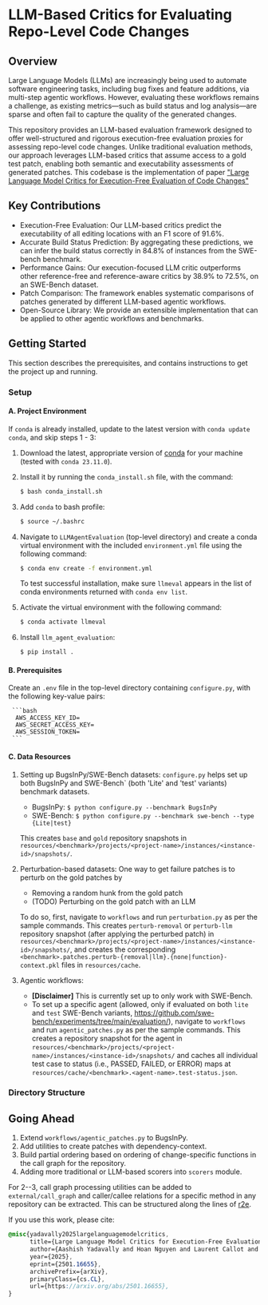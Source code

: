 # LLM-Based Critics for Evaluating Repo-Level Code Changes

## Overview

Large Language Models (LLMs) are increasingly being used to automate software engineering tasks, including bug fixes and feature additions, via multi-step agentic workflows. However, evaluating these workflows remains a challenge, as existing metrics—such as build status and log analysis—are sparse and often fail to capture the quality of the generated changes.

This repository provides an LLM-based evaluation framework designed to offer well-structured and rigorous execution-free evaluation proxies for assessing repo-level code changes. Unlike traditional evaluation methods, our approach leverages LLM-based critics that assume access to a gold test patch, enabling both semantic and executability assessments of generated patches. This codebase is the implementation of paper ["Large Language Model Critics for Execution-Free Evaluation of Code Changes"](arxiv.org/abs/2501.16655)

## Key Contributions
* Execution-Free Evaluation: Our LLM-based critics predict the executability of all editing locations with an F1 score of 91.6%.
* Accurate Build Status Prediction: By aggregating these predictions, we can infer the build status correctly in 84.8% of instances from the SWE-bench benchmark.
* Performance Gains: Our execution-focused LLM critic outperforms other reference-free and reference-aware critics by 38.9% to 72.5%, on an SWE-Bench dataset.
* Patch Comparison: The framework enables systematic comparisons of patches generated by different LLM-based agentic workflows.
* Open-Source Library: We provide an extensible implementation that can be applied to other agentic workflows and benchmarks.

## Getting Started
This section describes the prerequisites, and contains instructions to get the project up and running.

### Setup 

#### A. Project Environment
If ``conda`` is already installed, update to the latest version with ``conda update conda``, and skip steps 1 - 3:
  1. Download the latest, appropriate version of [conda](https://repo.anaconda.com/miniconda/) for your machine (tested with ``conda 23.11.0``).
  2. Install  it by running the `conda_install.sh` file, with the command:
     ```bash
     $ bash conda_install.sh
     ```
  3. Add `conda` to bash profile:
     ```bash
     $ source ~/.bashrc
     ```
  4. Navigate to ``LLMAgentEvaluation`` (top-level directory) and create a conda virtual environment with the included `environment.yml` file using the following command:
     
     ```bash
     $ conda env create -f environment.yml
     ```

     To test successful installation, make sure ``llmeval`` appears in the list of conda environments returned with ``conda env list``.
  5. Activate the virtual environment with the following command:
     
     ```bash
     $ conda activate llmeval
     ```
  6. Install ``llm_agent_evaluation``:
     
     ```bash
     $ pip install .
     ```       

#### B. Prerequisites
Create an `.env` file in the top-level directory containing `configure.py`, with the following key-value pairs:
     
     ```bash
      AWS_ACCESS_KEY_ID=
      AWS_SECRET_ACCESS_KEY=
      AWS_SESSION_TOKEN=
     ```

#### C. Data Resources 

1. Setting up BugsInPy/SWE-Bench datasets: `configure.py` helps set up both BugsInPy and SWE-Bench` (both 'Lite' and 'test' variants) benchmark datasets.
    * BugsInPy: `$ python configure.py --benchmark BugsInPy`
    * SWE-Bench: `$ python configure.py --benchmark swe-bench --type {Lite|test}`

   This creates `base` and `gold` repository snapshots in `resources/<benchmark>/projects/<project-name>/instances/<instance-id>/snapshots/`.

2. Perturbation-based datasets: One way to get failure patches is to perturb on the gold patches by
    * Removing a random hunk from the gold patch
    * (TODO) Perturbing on the gold patch with an LLM

   To do so, first, navigate to `workflows` and run `perturbation.py` as per the sample commands. This creates `perturb-removal` or `perturb-llm` repository snapshot (after applying the perturbed patch) in `resources/<benchmark>/projects/<project-name>/instances/<instance-id>/snapshots/`, and creates the corresponding `<benchmark>.patches.perturb-{removal|llm}.{none|function}-context.pkl` files in `resources/cache`.

3. Agentic workflows:
    * **[Disclaimer]** This is currently set up to only work with SWE-Bench.
    * To set up a specific agent (allowed, only if evaluated on both `lite` and `test` SWE-Bench variants, https://github.com/swe-bench/experiments/tree/main/evaluation/), navigate to `workflows` and run `agentic_patches.py` as per the sample commands. This creates a repository snapshot for the agent in `resources/<benchmark>/projects/<project-name>/instances/<instance-id>/snapshots/` and caches all individual test case to status (i.e., PASSED, FAILED, or ERROR) maps at `resources/cache/<benchmark>.<agent-name>.test-status.json`.

### Directory Structure

<Add directory structure here>

## Going Ahead

1. Extend `workflows/agentic_patches.py` to BugsInPy.
2. Add utilities to create patches with dependency-context.
3. Build partial ordering based on ordering of change-specific functions in the call graph for the repository.
4. Adding more traditional or LLM-based scorers into `scorers` module.

For 2--3, call graph processing utilities can be added to `external/call_graph` and caller/callee relations for a specific method in any repository can be extracted. This can be structured along the lines of [r2e](https://github.com/r2e-project/r2e/tree/main/r2e/pat/callgraph).

If you use this work, please cite:

```scss
@misc{yadavally2025largelanguagemodelcritics,
      title={Large Language Model Critics for Execution-Free Evaluation of Code Changes}, 
      author={Aashish Yadavally and Hoan Nguyen and Laurent Callot and Gauthier Guinet},
      year={2025},
      eprint={2501.16655},
      archivePrefix={arXiv},
      primaryClass={cs.CL},
      url={https://arxiv.org/abs/2501.16655}, 
}
```
